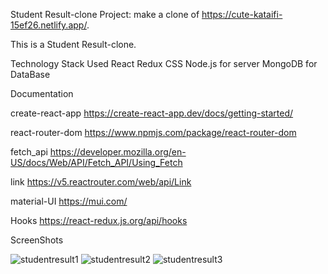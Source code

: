 Student Result-clone
Project: make a clone of https://cute-kataifi-15ef26.netlify.app/.

This is a Student Result-clone.

Technology Stack Used
React
Redux
CSS
Node.js for server
MongoDB for DataBase

Documentation

create-react-app
https://create-react-app.dev/docs/getting-started/


react-router-dom
https://www.npmjs.com/package/react-router-dom

fetch_api
https://developer.mozilla.org/en-US/docs/Web/API/Fetch_API/Using_Fetch

link
https://v5.reactrouter.com/web/api/Link

material-UI
https://mui.com/

Hooks
https://react-redux.js.org/api/hooks


ScreenShots

![studentresult1](https://user-images.githubusercontent.com/95959359/176635257-902257f6-108c-4fd4-aa67-b179cac11ecb.png)
![studentresult2](https://user-images.githubusercontent.com/95959359/176635264-4abfb653-346c-4034-9264-14318390fdff.png)
![studentresult3](https://user-images.githubusercontent.com/95959359/176635266-f5e807a9-aa69-46c6-9a6e-3f0cbad8ff30.png)

